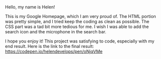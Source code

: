 Hello, my name is Helen!

This is my Google Homepage, which I am very proud of. The HTML portion was pretty simple, and I tried keep the coding as clean as possible. The CSS part was a tad bit more tedious for me. I wish I was able to add the search icon and the microphone in the search bar. 

I hope you enjoy it! This project was satisfying to code, especially with my end result.
Here is the link to the final result: https://codepen.io/helendevelops/pen/oNjqVMe
